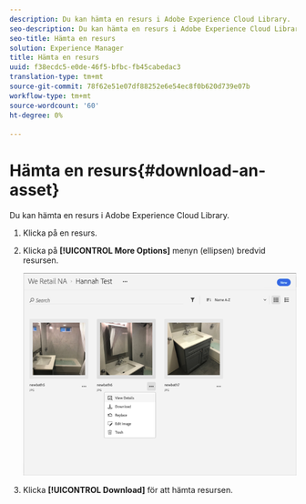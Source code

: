 ```yaml
---
description: Du kan hämta en resurs i Adobe Experience Cloud Library.
seo-description: Du kan hämta en resurs i Adobe Experience Cloud Library.
seo-title: Hämta en resurs
solution: Experience Manager
title: Hämta en resurs
uuid: f38ecdc5-e0de-46f5-bfbc-fb45cabedac3
translation-type: tm+mt
source-git-commit: 78f62e51e07df88252e6e54ec8f0b620d739e07b
workflow-type: tm+mt
source-wordcount: '60'
ht-degree: 0%

---
```



# Hämta en resurs{#download-an-asset}

Du kan hämta en resurs i Adobe Experience Cloud Library.

1. Klicka på en resurs.
1. Klicka på **[!UICONTROL More Options]** menyn (ellipsen) bredvid resursen.

   ![](assets/library_asset_options.png)

1. Klicka **[!UICONTROL Download]** för att hämta resursen.

